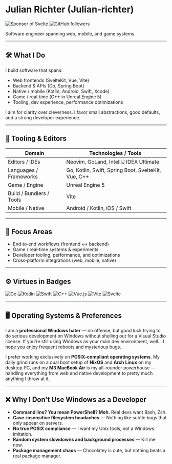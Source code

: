 # Julian Richter (Julian‑richter)

![Sponsor of Svelte](https://img.shields.io/badge/Sponsor%20of%20Svelte-ff3e00?style=flat\&logo=svelte\&logoColor=white)
![GitHub followers](https://img.shields.io/github/followers/Julian-richter?style=social)

Software engineer spanning web, mobile, and game systems.

---

## 🛠 What I Do

I build software that spans:

* Web frontends (SvelteKit, Vue, Vite)
* Backend & APIs (Go, Spring Boot)
* Native / mobile (Kotlin, Android, Swift, Xcode)
* Game / real‑time (C++ in Unreal Engine 5)
* Tooling, dev experience, performance optimizations

I aim for clarity over cleverness. I favor small abstractions, good defaults, and a strong developer experience.

---

## 🔧 Tooling & Editors

| Domain                   | Technologies / Tools                                |
| ------------------------ | --------------------------------------------------- |
| Editors / IDEs           | Neovim, GoLand, IntelliJ IDEA Ultimate              |
| Languages / Frameworks   | Go, Kotlin, Swift, Spring Boot, SvelteKit, Vue, C++ |
| Game / Engine            | Unreal Engine 5                                     |
| Build / Bundlers / Tools | Vite                                                |
| Mobile / Native          | Android / Kotlin, iOS / Swift                       |

---

## 🚀 Focus Areas

* End‑to‑end workflows (frontend ↔ backend)
* Game / real‑time systems & experiments
* Developer tooling, performance, and optimizations
* Cross‑platform integrations (web, mobile, native)
---

## ⚙️ Virtues in Badges

![Go](https://img.shields.io/badge/Go-00ADD8?style=flat\&logo=go\&logoColor=white)
![Kotlin](https://img.shields.io/badge/Kotlin-7F52FF?style=flat\&logo=kotlin\&logoColor=white)
![Swift](https://img.shields.io/badge/Swift-FA7343?style=flat\&logo=swift\&logoColor=white)
![C++](https://img.shields.io/badge/C++-00599C?style=flat\&logo=c%2B%2B\&logoColor=white)
![Vue.js](https://img.shields.io/badge/Vue.js-4FC08D?style=flat\&logo=vue.js\&logoColor=white)
![Vite](https://img.shields.io/badge/Vite-646CFF?style=flat\&logo=vite\&logoColor=white)
![Svelte](https://img.shields.io/badge/Svelte-ff3e00?style=flat\&logo=svelte\&logoColor=white)

---

## 🖥️ Operating Systems & Preferences

I am a **professional Windows hater** — no offense, but good luck trying to do serious development on Windows without shelling out for a Visual Studio license. If you’re still using Windows as your main dev environment, well... I hope you enjoy frequent reboots and mysterious bugs.

I prefer working exclusively on **POSIX-compliant operating systems**. My daily grind runs on a dual boot setup of **NixOS** and **Arch Linux** on my desktop PC, and my **M3 MacBook Air** is my all-rounder powerhouse — handling everything from web and native development to pretty much anything I throw at it.

---

## ❌ Why I Don’t Use Windows as a Developer

* **Command line? You mean PowerShell? Meh.** Real devs want Bash, Zsh.
* **Case-insensitive filesystem headaches** — Nothing like subtle bugs that only appear on servers.
* **No true POSIX compliance** — I want my Unix tools, not a Windows imitation.
* **Random system slowdowns and background processes** — Kill me now.
* **Package management chaos** — Chocolatey is cute, but nothing beats a real package manager.
